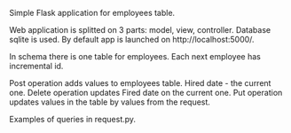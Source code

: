 Simple Flask application for employees table.

Web application is splitted on 3 parts: model, view, controller. Database sqlite is used. By default app is launched
on http://localhost:5000/.

In schema there is one table for employees. Each next employee has incremental id.

Post operation adds values to employees table. Hired date - the current one.
Delete operation updates Fired date on the current one.
Put operation updates values in the table by values from the request.

Examples of queries in request.py.
